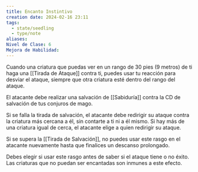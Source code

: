 ```yaml
---
title: Encanto Instintivo
creation date: 2024-02-16 23:11
tags:
  - state/seedling
  - type/note
aliases: 
Nivel de Clase: 6
Mejora de Habilidad:
---
```

Cuando una criatura que puedas ver en un rango de 30 pies (9 metros) de ti haga una [[Tirada de Ataque]] contra ti, puedes usar tu reacción para desviar el ataque, siempre que otra criatura esté
dentro del rango del ataque. 

El atacante debe realizar una salvación de [[Sabiduría]] contra la CD de salvación de tus conjuros de mago. 

Si se falla la tirada de salvación, el atacante debe redirigir su ataque contra la criatura más cercana a él, sin contarte a ti ni a él mismo. Si hay más de una criatura igual de cerca, el atacante elige a quien redirigir su ataque.

Si se supera la [[Tirada de Salvación]], no puedes usar este rasgo en el atacante nuevamente hasta que finalices un descanso prolongado.

Debes elegir si usar este rasgo antes de saber si el ataque tiene o no éxito. Las criaturas que no
puedan ser encantadas son inmunes a este efecto.

